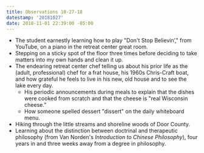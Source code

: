 ```yaml
---
title: Observations 10-27-18
datestamp: '20181027'
date: 2018-11-01 22:39:00 -05:00
---
```


- The student earnestly learning how to play "Don't Stop Believin’," from YouTube, on a piano in the retreat center great room.
- Stepping on a sticky spot of the floor three times before deciding to take matters into my own hands and clean it up.
- The endearing retreat center chef telling us about his prior life as the (adult, professional) chef for a frat house, his 1960s Chris-Craft boat, and how grateful he feels to live in his new, old house and to see the lake every day.
	- His periodic announcements during meals to explain that the dishes were cooked from scratch and that the cheese is "real Wisconsin cheese.”
	- How someone spelled dessert "dissert" on the daily whiteboard menu.
- Hiking through the little streams and shoreline woods of Door County.
- Learning about the distinction between doctrinal and therapeutic philosophy (from Van Norden's *Introduction to Chinese Philosophy*), four years in and three weeks away from a degree in philosophy.
